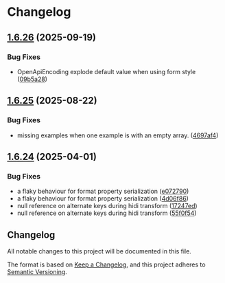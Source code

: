 # Changelog

## [1.6.26](https://github.com/microsoft/openapi.net/compare/v1.6.25...v1.6.26) (2025-09-19)


### Bug Fixes

* OpenApiEncoding explode default value when using form style ([09b5a28](https://github.com/microsoft/openapi.net/commit/09b5a28da90963ade2051d2581ad89ef02f1514d))

## [1.6.25](https://github.com/microsoft/openapi.net/compare/v1.6.24...v1.6.25) (2025-08-22)


### Bug Fixes

* missing examples when one example is with an empty array. ([4697af4](https://github.com/microsoft/openapi.net/commit/4697af47cb974386867e8b13118eff2e928abb4e))

## [1.6.24](https://github.com/microsoft/OpenAPI.NET/compare/1.6.23...v1.6.24) (2025-04-01)


### Bug Fixes

* a flaky behaviour for format property serialization ([e072790](https://github.com/microsoft/OpenAPI.NET/commit/e07279095fcf99aeb4ea3c102516f14c501f250b))
* a flaky behaviour for format property serialization ([4d06f86](https://github.com/microsoft/OpenAPI.NET/commit/4d06f864148656e6554b2342831461bd13d407ae))
* null reference on alternate keys during hidi transform ([17247ed](https://github.com/microsoft/OpenAPI.NET/commit/17247edd07d070823cb9ea6c962997b52d71ff2b))
* null reference on alternate keys during hidi transform ([55f0f54](https://github.com/microsoft/OpenAPI.NET/commit/55f0f54a97af23e4463f1ab4ac3b80c8f3e010c9))

## Changelog

All notable changes to this project will be documented in this file.

The format is based on [Keep a Changelog](https://keepachangelog.com/en/1.0.0/),
and this project adheres to [Semantic Versioning](https://semver.org/spec/v2.0.0.html).
